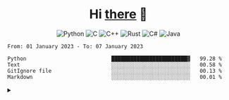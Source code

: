 <h1 align="center">Hi <a href="https://glyb.github.io" target="_blank">there</a> 👋</h1>

<div align="center">
  
  ![Python](https://img.shields.io/badge/python-3670A0?style=for-the-badge&logo=python&logoColor=ffdd54)
  	![C](https://img.shields.io/badge/c-%2300599C.svg?style=for-the-badge&logo=c&logoColor=white)
  ![C++](https://img.shields.io/badge/c++-%2300599C.svg?style=for-the-badge&logo=c%2B%2B&logoColor=white)
  ![Rust](https://img.shields.io/badge/rust-%23000000.svg?style=for-the-badge&logo=rust&logoColor=white)
    ![C#](https://img.shields.io/badge/c%23-%23239120.svg?style=for-the-badge&logo=c-sharp&logoColor=white)
  	![Java](https://img.shields.io/badge/java-%23ED8B00.svg?style=for-the-badge&logo=java&logoColor=white)
 </div>
</div>

 <!--START_SECTION:waka-->

```text
From: 01 January 2023 - To: 07 January 2023

Python                           ████████████████████████▓   99.28 %
Text                             ░░░░░░░░░░░░░░░░░░░░░░░░░   00.58 %
GitIgnore file                   ░░░░░░░░░░░░░░░░░░░░░░░░░   00.13 %
Markdown                         ░░░░░░░░░░░░░░░░░░░░░░░░░   00.01 %
```

<!--END_SECTION:waka-->

<details close="false">  
  <summary><b></b></summary> 
  


 </details>




 
